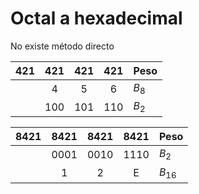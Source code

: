 # Octal a hexadecimal
No existe método directo

| 421 | 421 | 421 | 421 | Peso    |
| :-: | :-: | :-: | :-: | ------- |
|     |  4  |  5  |  6  | $B_{8}$ |
|     | 100 | 101 | 110 | $B_{2}$ |

| 8421 | 8421 | 8421 | 8421 | Peso     |
|:----:|:----:|:----:|:----:| -------- |
|      | 0001 | 0010 | 1110 | $B_{2}$  |
|      |  1   |  2   |  E   | $B_{16}$ |
